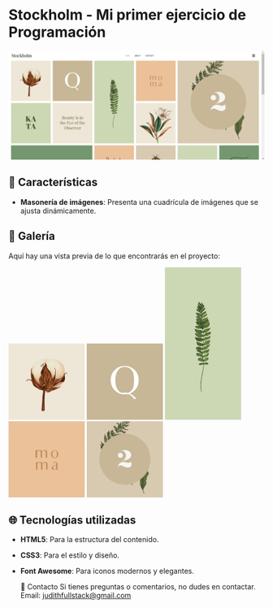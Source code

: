 # Stockholm - Mi primer ejercicio de Programación
![Portada del Proyecto](img/tareabem.png)

## 🚀 Características

- **Masonería de imágenes**: Presenta una cuadrícula de imágenes que se ajusta dinámicamente.

## 📸 Galería

Aquí hay una vista previa de lo que encontrarás en el proyecto:

<div>
    <img src="img/Masonry-list-img-1-500x500.jpg" alt="Print 1" width="150" />
    <img src="img/Masonry-list-img-2-500x500.jpg" alt="Print 2" width="150" />
    <img src="img/Masonry-list-img-3-500x1000.jpg" alt="Print 3" width="150" />
    <img src="img/Masonry-list-img-4-500x500.jpg" alt="Print 4" width="150" />
    <img src="img/Masonry-list-img-5-1000x1000.jpg" alt="Print 5" width="150" />
</div>

## 🌐 Tecnologías utilizadas

- **HTML5**: Para la estructura del contenido.
- **CSS3**: Para el estilo y diseño.
- **Font Awesome**: Para iconos modernos y elegantes.

  📧 Contacto
Si tienes preguntas o comentarios, no dudes en contactar.
Email: judithfullstack@gmail.com
